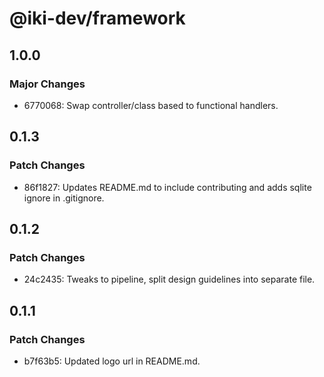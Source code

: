 # @iki-dev/framework

## 1.0.0

### Major Changes

- 6770068: Swap controller/class based to functional handlers.

## 0.1.3

### Patch Changes

- 86f1827: Updates README.md to include contributing and adds sqlite ignore in .gitignore.

## 0.1.2

### Patch Changes

- 24c2435: Tweaks to pipeline, split design guidelines into separate file.

## 0.1.1

### Patch Changes

- b7f63b5: Updated logo url in README.md.

